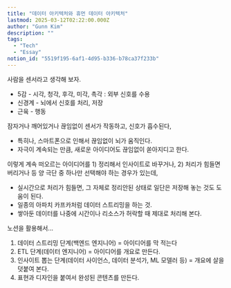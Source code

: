 ```yaml
---
title: "데이터 아키텍처와 휴먼 데이터 아키텍처"
lastmod: 2025-03-12T02:22:00.000Z
author: "Gunn Kim"
description: ""
tags:
  - "Tech"
  - "Essay"
notion_id: "5519f195-6af1-4d95-b336-b78ca37f233b"
---
```


사람을 센서라고 생각해 보자.

- 5감 - 시각, 청각, 후각, 미각, 촉각 : 외부 신호를 수용
- 신경계 - 뇌에서 신호를 처리, 저장
- 근육 - 행동


잠자거나 깨어있거나 끊임없이 센서가 작동하고, 신호가 흡수된다,

- 특히나, 스마트폰으로 인해서 끊임없이 뇌가 움직인다.
- 자극이 계속되는 만큼, 새로운 아이디어도 끊임없이 쏟아지디고 한다.


이렇게 계속 떠오르는 아이디어를 1) 정리해서 인사이트로 바꾸거나, 2) 처리가 힘들면 버리거나 등 양 극단 중 하나만 선택해야 하는 경우가 있는데,

- 실시간으로 처리가 힘들면, 그 자체로 정리안된 상태로 일단은 저장해 놓는 것도 도움이 된다.
- 일종의 아파치 카프카처럼 데이터 스트리밍을 하는 것.
- 쌓아둔 데이터를 나중에 시간이나 리소스가 허락할 때 제대로 처리해 본다.


노션을 활용해서...

1. 데이터 스트리밍 단계(백엔드 엔지니어) = 아이디어를 막 적는다
1. ETL 단계(데이터 엔지니어) = 아이디어를 개요로 만든다.
1. 인사이트 뽑는 단계(데이터 사이언스, 데이터 분석가, ML 모델러 등) = 개요에 살을 덧붙여 본다.
1. 표현과 디자인을 붙여서 완성된 콘텐츠를 만든다.

